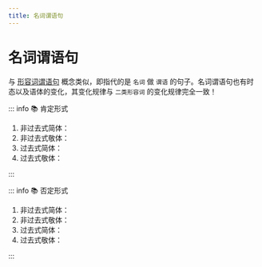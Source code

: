 ```yaml
---
title: 名词谓语句
---
```

            
# 名词谓语句

与 [形容词谓语句](./1-4-1.md) 概念类似，即指代的是 `名词` 做 `谓语` 的句子。名词谓语句也有时态以及语体的变化，其变化规律与 `二类形容词` 的变化规律完全一致！

<grammer-content sentence="名词谓语句的接续形式为：**主语 + 名词(谓语)**" />

<grammer-content sentence="以 [私/わたし]は[学生/がくせい]です。 为例：" />

::: info :books: 肯定形式

1. 非过去式简体：<grammer-content sentence="[私/わたし]は[学生/がくせい]**だ**。" />
2. 非过去式敬体：<grammer-content sentence="[私/わたし]は[学生/がくせい]**です**。" />
3. 过去式简体：<grammer-content sentence="[私/わたし]は[学生/がくせい]**だった**。" />
4. 过去式敬体：<grammer-content sentence="[私/わたし]は[学生/がくせい]**でした**。" />

:::

::: info :books: 否定形式

1. 非过去式简体：<grammer-content sentence="[私/わたし]は[学生/がくせい]**ではない**。" />
2. 非过去式敬体：<grammer-content sentence="[私/わたし]は[学生/がくせい]**ではないです**。" />
3. 过去式简体：<grammer-content sentence="[私/わたし]は[学生/がくせい]**ではなかった**。" />
4. 过去式敬体：<grammer-content sentence="[私/わたし]は[学生/がくせい]**ではなかったです**。" />

:::
